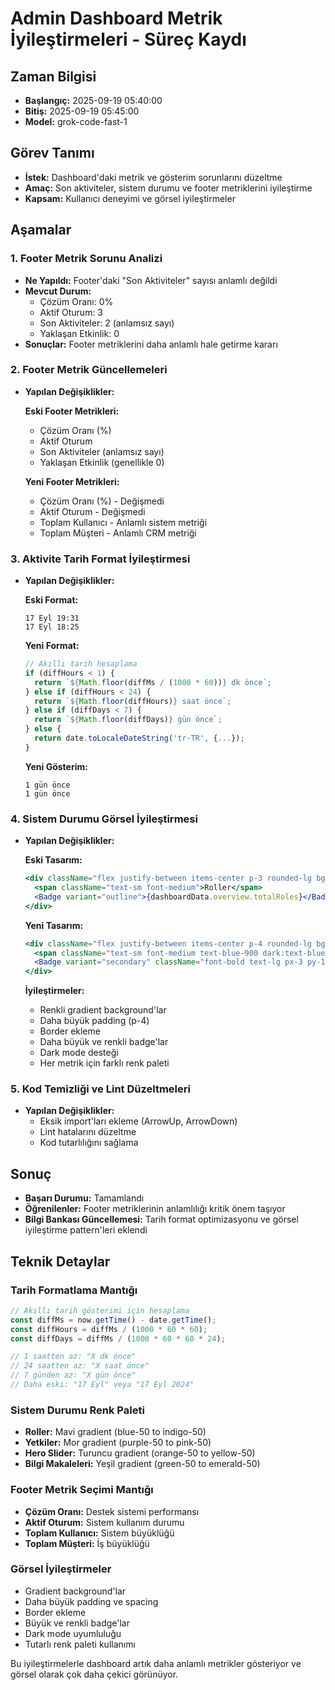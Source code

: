 # Admin Dashboard Metrik İyileştirmeleri - Süreç Kaydı

## Zaman Bilgisi
- **Başlangıç:** 2025-09-19 05:40:00
- **Bitiş:** 2025-09-19 05:45:00
- **Model:** grok-code-fast-1

## Görev Tanımı
- **İstek:** Dashboard'daki metrik ve gösterim sorunlarını düzeltme
- **Amaç:** Son aktiviteler, sistem durumu ve footer metriklerini iyileştirme
- **Kapsam:** Kullanıcı deneyimi ve görsel iyileştirmeler

## Aşamalar

### 1. Footer Metrik Sorunu Analizi
- **Ne Yapıldı:** Footer'daki "Son Aktiviteler" sayısı anlamlı değildi
- **Mevcut Durum:**
  - Çözüm Oranı: 0%
  - Aktif Oturum: 3
  - Son Aktiviteler: 2 (anlamsız sayı)
  - Yaklaşan Etkinlik: 0
- **Sonuçlar:** Footer metriklerini daha anlamlı hale getirme kararı

### 2. Footer Metrik Güncellemeleri
- **Yapılan Değişiklikler:**

  **Eski Footer Metrikleri:**
  - Çözüm Oranı (%)
  - Aktif Oturum
  - Son Aktiviteler (anlamsız sayı)
  - Yaklaşan Etkinlik (genellikle 0)

  **Yeni Footer Metrikleri:**
  - Çözüm Oranı (%) - Değişmedi
  - Aktif Oturum - Değişmedi
  - Toplam Kullanıcı - Anlamlı sistem metriği
  - Toplam Müşteri - Anlamlı CRM metriği

### 3. Aktivite Tarih Format İyileştirmesi
- **Yapılan Değişiklikler:**

  **Eski Format:**
  ```
  17 Eyl 19:31
  17 Eyl 18:25
  ```

  **Yeni Format:**
  ```javascript
  // Akıllı tarih hesaplama
  if (diffHours < 1) {
    return `${Math.floor(diffMs / (1000 * 60))} dk önce`;
  } else if (diffHours < 24) {
    return `${Math.floor(diffHours)} saat önce`;
  } else if (diffDays < 7) {
    return `${Math.floor(diffDays)} gün önce`;
  } else {
    return date.toLocaleDateString('tr-TR', {...});
  }
  ```

  **Yeni Gösterim:**
  ```
  1 gün önce
  1 gün önce
  ```

### 4. Sistem Durumu Görsel İyileştirmesi
- **Yapılan Değişiklikler:**

  **Eski Tasarım:**
  ```jsx
  <div className="flex justify-between items-center p-3 rounded-lg bg-muted/50">
    <span className="text-sm font-medium">Roller</span>
    <Badge variant="outline">{dashboardData.overview.totalRoles}</Badge>
  </div>
  ```

  **Yeni Tasarım:**
  ```jsx
  <div className="flex justify-between items-center p-4 rounded-lg bg-gradient-to-r from-blue-50 to-indigo-50 dark:from-blue-950/20 dark:to-indigo-950/20 border border-blue-200/50 dark:border-blue-800/50">
    <span className="text-sm font-medium text-blue-900 dark:text-blue-100">Roller</span>
    <Badge variant="secondary" className="font-bold text-lg px-3 py-1 bg-blue-600 text-white">{dashboardData.overview.totalRoles}</Badge>
  </div>
  ```

  **İyileştirmeler:**
  - Renkli gradient background'lar
  - Daha büyük padding (p-4)
  - Border ekleme
  - Daha büyük ve renkli badge'lar
  - Dark mode desteği
  - Her metrik için farklı renk paleti

### 5. Kod Temizliği ve Lint Düzeltmeleri
- **Yapılan Değişiklikler:**
  - Eksik import'ları ekleme (ArrowUp, ArrowDown)
  - Lint hatalarını düzeltme
  - Kod tutarlılığını sağlama

## Sonuç
- **Başarı Durumu:** Tamamlandı
- **Öğrenilenler:** Footer metriklerinin anlamlılığı kritik önem taşıyor
- **Bilgi Bankası Güncellemesi:** Tarih format optimizasyonu ve görsel iyileştirme pattern'leri eklendi

## Teknik Detaylar

### Tarih Formatlama Mantığı
```javascript
// Akıllı tarih gösterimi için hesaplama
const diffMs = now.getTime() - date.getTime();
const diffHours = diffMs / (1000 * 60 * 60);
const diffDays = diffMs / (1000 * 60 * 60 * 24);

// 1 saatten az: "X dk önce"
// 24 saatten az: "X saat önce"  
// 7 günden az: "X gün önce"
// Daha eski: "17 Eyl" veya "17 Eyl 2024"
```

### Sistem Durumu Renk Paleti
- **Roller:** Mavi gradient (blue-50 to indigo-50)
- **Yetkiler:** Mor gradient (purple-50 to pink-50)
- **Hero Slider:** Turuncu gradient (orange-50 to yellow-50)
- **Bilgi Makaleleri:** Yeşil gradient (green-50 to emerald-50)

### Footer Metrik Seçimi Mantığı
- **Çözüm Oranı:** Destek sistemi performansı
- **Aktif Oturum:** Sistem kullanım durumu
- **Toplam Kullanıcı:** Sistem büyüklüğü
- **Toplam Müşteri:** İş büyüklüğü

### Görsel İyileştirmeler
- Gradient background'lar
- Daha büyük padding ve spacing
- Border ekleme
- Büyük ve renkli badge'lar
- Dark mode uyumluluğu
- Tutarlı renk paleti kullanımı

Bu iyileştirmelerle dashboard artık daha anlamlı metrikler gösteriyor ve görsel olarak çok daha çekici görünüyor.
